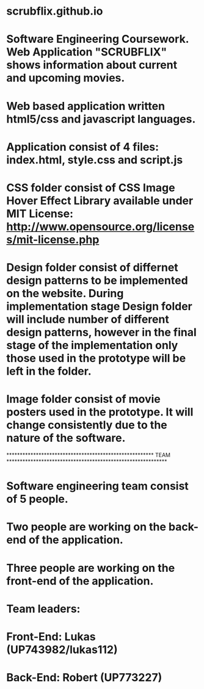 # scrubflix.github.io
# Software Engineering Coursework. Web Application "SCRUBFLIX" shows information about current and upcoming movies.
# Web based application written html5/css and javascript languages.
# Application consist of 4 files: index.html, style.css and script.js
# CSS folder consist of CSS Image Hover Effect Library available under MIT License: http://www.opensource.org/licenses/mit-license.php
# Design folder consist of differnet design patterns to be implemented on the website. During implementation stage Design folder will include number of different design patterns, however in the final stage of the implementation only those used in the prototype will be left in the folder.
# Image folder consist of movie posters used in the prototype. It will change consistently due to the nature of the software.
******************************************************* TEAM ************************************************************
# Software engineering team consist of 5 people.
# Two people are working on the back-end of the application.
# Three people are working on the front-end of the application.

# Team leaders: 
# Front-End: Lukas (UP743982/lukas112)
# Back-End: Robert (UP773227)
